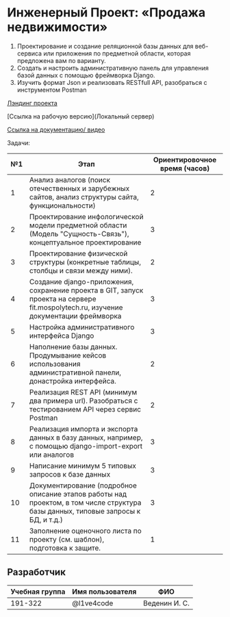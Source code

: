 # Инженерный Проект: «Продажа недвижимости»

1. Проектирование и создание реляционной базы данных для веб-сервиса или приложения по предметной области, которая предложена вам по варианту.
2. Создать и настроить административную панель для управления базой данных с помощью фреймворка Django.
3. Изучить формат Json и реализовать RESTfull API, разобраться с инструментом Postman

[Лэндинг проекта](http://landing.std-926.ist.mospolytech.ru)

[Ссылка на рабочую версию](Локальный сервер)

[Ссылка на документацию/ видео](https://drive.google.com/drive/folders/1BpbDnRJ9BwmLiVbUdePnTdIxlnX8WmKi?usp=sharing)

Задачи:

| №1  | Этап                                                                                                                                 | Ориентировочное время (часов) |
| --- | ------------------------------------------------------------------------------------------------------------------------------------ | ----------------------------- |
| 1   | Анализ аналогов (поиск отечественных и зарубежных сайтов, анализ структуры сайта, функциональности)                                  | 2                             |
| 2   | Проектирование инфологической модели предметной области (Модель "Сущность-Связь"), концептуальное проектирование                     | 3                             |
| 3   | Проектирование физической структуры (конкретные таблицы, столбцы и связи между ними).                                                | 2                             |
| 4   | Создание django-приложения, сохранение проекта в GIT, запуск проекта на сервере fit.mospolytech.ru, изучение документации фреймворка | 3                             |
| 5   | Настройка административного интерфейса Django                                                                                        | 3                             |
| 6   | Наполнение базы данных. Продумывание кейсов использования административной панели, донастройка интерфейса.                           | 2                             |
| 7   | Реализация REST API (минимум два примера url). Разобраться с тестированием API через сервис Postman                                  | 2                             |
| 8   | Реализация импорта и экспорта данных в базу данных, например, с помощью django-import-export или аналогов                            | 3                             |
| 9   | Написание минимум 5 типовых запросов к базе данных                                                                                   | 3                             |
| 10  | Документирование (подробное описание этапов работы над проектом, в том числе структура базы данных, типовые запросы к БД, и т.д.)    | 3                             |
| 11  | Заполнение оценочного листа по проекту (см. шаблон), подготовка к защите.                                                            | 1                             |

## Разработчик

| Учебная группа | Имя пользователя | ФИО           |
| -------------- | ---------------- | ------------- |
| 191-322        | @l1ve4code       | Веденин И. С. |
